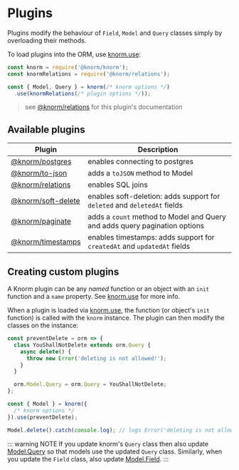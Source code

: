 # Plugins

Plugins modify the behaviour of `Field`, `Model` and `Query` classes simply by
overloading their methods.

To load plugins into the ORM, use
[knorm.use](/api.md#knorm-use-plugin-%E2%87%92-knorm):

```js
const knorm = require('@knorm/knorm');
const knormRelations = require('@knorm/relations');

const { Model, Query } = knorm(/* knorm options */)
  .use(knormRelations(/* plugin options */));
```

> see [@knorm/relations](https://github.com/knorm/relations) for this plugin's documentation

## Available plugins

| Plugin                                     | Description                                                                |
| ------------------------------------------ | -------------------------------------------------------------------------- |
| [@knorm/postgres](https://github.com/knorm/postgres)       | enables connecting to postgres                                             |
| [@knorm/to-json](https://github.com/knorm/to-json)         | adds a `toJSON` method to Model                                            |
| [@knorm/relations](https://github.com/knorm/relations)     | enables SQL joins                                                          |
| [@knorm/soft-delete](https://github.com/knorm/soft-delete) | enables soft-deletion: adds support for `deleted` and `deletedAt` fields   |
| [@knorm/paginate](https://github.com/knorm/paginate)       | adds a `count` method to Model and Query and adds query pagination options |
| [@knorm/timestamps](https://github.com/knorm/timestamps)   | enables timestamps: adds support for `createdAt` and `updatedAt` fields    |

## Creating custom plugins

A Knorm plugin can be any *named* function or an object with an `init` function
and a `name` property. See [knorm.use](/api.md#knorm-use-plugin-⇒-knorm) for
more info.

When a plugin is loaded via [knorm.use](/api.md#knorm-use-plugin-⇒-knorm), the
function (or object's `init` function) is called with the `knorm` instance. The
plugin can then modify the classes on the instance:

```js
const preventDelete = orm => {
  class YouShallNotDelete extends orm.Query {
    async delete() {
      throw new Error('deleting is not allowed!');
    }
  }

  orm.Model.Query = orm.Query = YouShallNotDelete;
};

const { Model } = knorm({
  /* knorm options */
}).use(preventDelete);

Model.delete().catch(console.log); // logs Error('deleting is not allowed!')
```

::: warning NOTE
If you update knorm's `Query` class then also update
[Model.Query](/api.html#knorm-query-query) so that models use the updated
`Query` class. Similarly, when you update the `Field` class, also update
[Model.Field](/api.html#knorm-field-field).
:::
